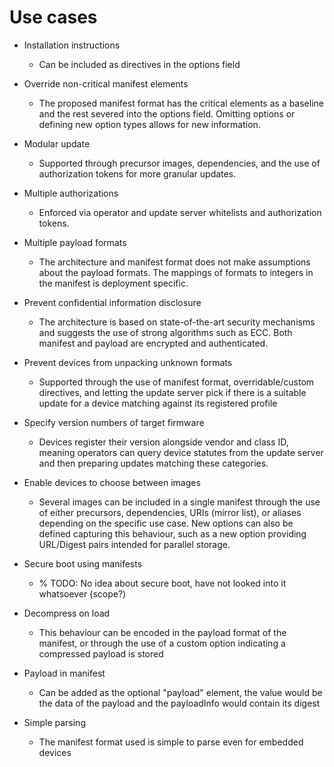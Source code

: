 # Use cases

- Installation instructions

  - Can be included as directives in the options field

- Override non-critical manifest elements

  - The proposed manifest format has the critical elements as a baseline and the rest severed into the options field. Omitting options or defining new option types allows for new information.

- Modular update

  - Supported through precursor images, dependencies, and the use of authorization tokens for more granular updates.

- Multiple authorizations

  - Enforced via operator and update server whitelists and authorization tokens.

- Multiple payload formats

  - The architecture and manifest format does not make assumptions about the payload formats. The mappings of formats to integers in the manifest is deployment specific.

- Prevent confidential information disclosure

  - The architecture is based on state-of-the-art security mechanisms and suggests the use of strong algorithms such as ECC. Both manifest and payload are encrypted and authenticated.

- Prevent devices from unpacking unknown formats

  - Supported through the use of manifest format, overridable/custom directives, and letting the update server pick if there is a suitable update for a device matching against its registered profile

- Specify version numbers of target firmware

  - Devices register their version alongside vendor and class ID, meaning operators can query device statutes from the update server and then preparing updates matching these categories.

- Enable devices to choose between images

  - Several images can be included in a single manifest through the use of either precursors, dependencies, URIs (mirror list), or aliases depending on the specific use case. New options can also be defined capturing this behaviour, such as a new option providing URL/Digest pairs intended for parallel storage.

- Secure boot using manifests

  - % TODO: No idea about secure boot, have not looked into it whatsoever (scope?)

- Decompress on load

  - This behaviour can be encoded in the payload format of the manifest, or through the use of a custom option indicating a compressed payload is stored

- Payload in manifest

  - Can be added as the optional "payload" element, the value would be the data of the payload and the payloadInfo would contain its digest

- Simple parsing

  - The manifest format used is simple to parse even for embedded devices

  

